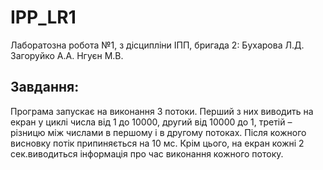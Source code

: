 # IPP_LR1
Лаборатозна робота №1, з дісципліни ІПП, бригада 2: Бухарова Л.Д. Загоруйко А.А. Нгуєн М.В.
## Завдання:
Програма запускає на виконання 3 потоки.
Перший з них виводить на екран у циклі числа від 1 до 10000,
другий від 10000 до 1,
третій – різницю між числами в першому і в другому потоках.
Після кожного висновку потік припиняється на 10 мс.
Крім цього, на екран кожні 2 сек.виводиться інформація про час виконання кожного потоку.
